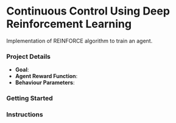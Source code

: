 # Continuous Control Using Deep Reinforcement Learning

Implementation of REINFORCE algorithm to train an agent.

### Project Details

* __Goal__:
* __Agent Reward Function__: 
* __Behaviour Parameters__:

### Getting Started

### Instructions